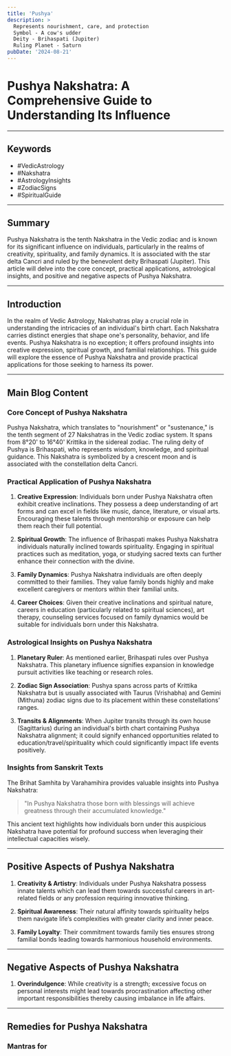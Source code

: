 ```yaml
---
title: 'Pushya'
description: >
  Represents nourishment, care, and protection
  Symbol - A cow's udder
  Deity - Brihaspati (Jupiter)
  Ruling Planet - Saturn
pubDate: '2024-08-21'
---
```


# Pushya Nakshatra: A Comprehensive Guide to Understanding Its Influence

---

## Keywords
- #VedicAstrology
- #Nakshatra
- #AstrologyInsights
- #ZodiacSigns
- #SpiritualGuide

---

## Summary
Pushya Nakshatra is the tenth Nakshatra in the Vedic zodiac and is known for its significant influence on individuals, particularly in the realms of creativity, spirituality, and family dynamics. It is associated with the star delta Cancri and ruled by the benevolent deity Brihaspati (Jupiter). This article will delve into the core concept, practical applications, astrological insights, and positive and negative aspects of Pushya Nakshatra.

---

## Introduction
In the realm of Vedic Astrology, Nakshatras play a crucial role in understanding the intricacies of an individual's birth chart. Each Nakshatra carries distinct energies that shape one's personality, behavior, and life events. Pushya Nakshatra is no exception; it offers profound insights into creative expression, spiritual growth, and familial relationships. This guide will explore the essence of Pushya Nakshatra and provide practical applications for those seeking to harness its power.

---

## Main Blog Content

### Core Concept of Pushya Nakshatra

Pushya Nakshatra, which translates to "nourishment" or "sustenance," is the tenth segment of 27 Nakshatras in the Vedic zodiac system. It spans from 8°20' to 16°40' Krittika in the sidereal zodiac. The ruling deity of Pushya is Brihaspati, who represents wisdom, knowledge, and spiritual guidance. This Nakshatra is symbolized by a crescent moon and is associated with the constellation delta Cancri.

### Practical Application of Pushya Nakshatra

1. **Creative Expression**:
   Individuals born under Pushya Nakshatra often exhibit creative inclinations. They possess a deep understanding of art forms and can excel in fields like music, dance, literature, or visual arts. Encouraging these talents through mentorship or exposure can help them reach their full potential.

2. **Spiritual Growth**:
   The influence of Brihaspati makes Pushya Nakshatra individuals naturally inclined towards spirituality. Engaging in spiritual practices such as meditation, yoga, or studying sacred texts can further enhance their connection with the divine.

3. **Family Dynamics**:
   Pushya Nakshatra individuals are often deeply committed to their families. They value family bonds highly and make excellent caregivers or mentors within their familial units.

4. **Career Choices**:
   Given their creative inclinations and spiritual nature, careers in education (particularly related to spiritual sciences), art therapy, counseling services focused on family dynamics would be suitable for individuals born under this Nakshatra.

### Astrological Insights on Pushya Nakshatra

1. **Planetary Ruler**:
   As mentioned earlier, Brihaspati rules over Pushya Nakshatra. This planetary influence signifies expansion in knowledge pursuit activities like teaching or research roles.

2. **Zodiac Sign Association**:
   Pushya spans across parts of Krittika Nakshatra but is usually associated with Taurus (Vrishabha) and Gemini (Mithuna) zodiac signs due to its placement within these constellations’ ranges.

3. **Transits & Alignments**:
   When Jupiter transits through its own house (Sagittarius) during an individual's birth chart containing Pushya Nakshatra alignment; it could signify enhanced opportunities related to education/travel/spirituality which could significantly impact life events positively.


### Insights from Sanskrit Texts

The Brihat Samhita by Varahamihira provides valuable insights into Pushya Nakshatra:
> "In Pushya Nakshatra those born with blessings will achieve greatness through their accumulated knowledge."

This ancient text highlights how individuals born under this auspicious Nakshatra have potential for profound success when leveraging their intellectual capacities wisely.


---

## Positive Aspects of Pushya Nakshatra

1. **Creativity & Artistry**: 
    Individuals under Pushya Nakshatra possess innate talents which can lead them towards successful careers in art-related fields or any profession requiring innovative thinking.

2. **Spiritual Awareness**: 
    Their natural affinity towards spirituality helps them navigate life’s complexities with greater clarity and inner peace.

3. **Family Loyalty**: 
    Their commitment towards family ties ensures strong familial bonds leading towards harmonious household environments.


---


## Negative Aspects of Pushya Nakshatra

1. **Overindulgence**: 
    While creativity is a strength; excessive focus on personal interests might lead towards procrastination affecting other important responsibilities thereby causing imbalance in life affairs.


---


## Remedies for Pushya Nakshatra


### Mantras for